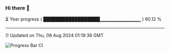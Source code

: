 ### Hi there 👋

⏳ Year progress { ██████████████████▁▁▁▁▁▁▁▁▁▁▁▁ } 60.12 %

---

⏰ Updated on Thu, 08 Aug 2024 01:19:36 GMT

![Progress Bar CI](https://github.com/liununu/liununu/workflows/Progress%20Bar%20CI/badge.svg)
